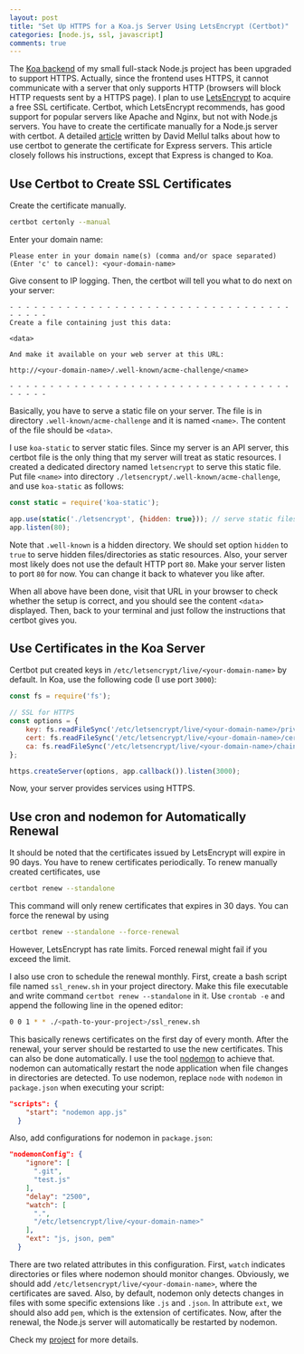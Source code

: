 ```yaml
---
layout: post
title: "Set Up HTTPS for a Koa.js Server Using LetsEncrypt (Certbot)"
categories: [node.js, ssl, javascript]
comments: true
---
```


The [Koa backend](https://github.com/graysonliu/spotify-charts-generator-server) of my small full-stack Node.js project has been upgraded to support HTTPS. Actually, since the frontend uses HTTPS, it cannot communicate with a server that only supports HTTP (browsers will block HTTP requests sent by a HTTPS page). I plan to use [LetsEncrypt](https://letsencrypt.org/) to acquire a free SSL certificate. Certbot, which LetsEncrypt recommends, has good support for popular servers like Apache and Nginx, but not with Node.js servers. You have to create the certificate manually for a Node.js server with certbot. A detailed [article](https://itnext.io/node-express-letsencrypt-generate-a-free-ssl-certificate-and-run-an-https-server-in-5-minutes-a730fbe528ca) written by David Mellul talks about how to use certbot to generate the certificate for Express servers. This article closely follows his instructions, except that Express is changed to Koa.

## Use Certbot to Create SSL Certificates

Create the certificate manually.

```bash
certbot certonly --manual
```

Enter your domain name:
```
Please enter in your domain name(s) (comma and/or space separated)  (Enter 'c' to cancel): <your-domain-name>
```

Give consent to IP logging. Then, the certbot will tell you what to do next on your server:

```
- - - - - - - - - - - - - - - - - - - - - - - - - - - - - - - - - - - - - - - -
Create a file containing just this data:

<data>

And make it available on your web server at this URL:

http://<your-domain-name>/.well-known/acme-challenge/<name>

- - - - - - - - - - - - - - - - - - - - - - - - - - - - - - - - - - - - - - - -
```

Basically, you have to serve a static file on your server. The file is in directory `.well-known/acme-challenge` and it is named `<name>`. The content of the file should be `<data>`.

I use `koa-static` to server static files. Since my server is an API server, this certbot file is the only thing that my server will treat as static resources. I created a dedicated directory named `letsencrypt` to serve this static file. Put file `<name>` into directory `./letsencrypt/.well-known/acme-challenge`, and use `koa-static` as follows:

```javascript
const static = require('koa-static');

app.use(static('./letsencrypt', {hidden: true})); // serve static files
app.listen(80);
```

Note that `.well-known` is a hidden directory. We should set option `hidden` to `true` to serve hidden files/directories as static resources. Also, your server most likely does not use the default HTTP port `80`. Make your server listen to port `80` for now. You can change it back to whatever you like after.

When all above have been done, visit that URL in your browser to check whether the setup is correct, and you should see the content `<data>` displayed. Then, back to your terminal and just follow the instructions that certbot gives you.

## Use Certificates in the Koa Server

Certbot put created keys in `/etc/letsencrypt/live/<your-domain-name>` by default. In Koa, use the following code (I use port `3000`):

```javascript
const fs = require('fs');

// SSL for HTTPS
const options = {
    key: fs.readFileSync('/etc/letsencrypt/live/<your-domain-name>/privkey.pem'),
    cert: fs.readFileSync('/etc/letsencrypt/live/<your-domain-name>/cert.pem'),
    ca: fs.readFileSync('/etc/letsencrypt/live/<your-domain-name>/chain.pem')
};

https.createServer(options, app.callback()).listen(3000);
```

Now, your server provides services using HTTPS.

## Use cron and nodemon for Automatically Renewal

It should be noted that the certificates issued by LetsEncrypt will expire in 90 days. You have to renew certificates periodically. To renew manually created certificates, use

```bash
certbot renew --standalone
```

This command will only renew certificates that expires in 30 days. You can force the renewal by using

```bash
certbot renew --standalone --force-renewal
```

However, LetsEncrypt has rate limits. Forced renewal might fail if you exceed the limit.

I also use cron to schedule the renewal monthly. First, create a bash script file named `ssl_renew.sh` in your project directory. Make this file executable and write command `certbot renew --standalone` in it. Use `crontab -e` and append the following line in the opened editor:

```bash
0 0 1 * * ./<path-to-your-project>/ssl_renew.sh
```

This basically renews certificates on the first day of every month. After the renewal, your server should be restarted to use the new certificates. This can also be done automatically. I use the tool [nodemon](https://www.npmjs.com/package/nodemon) to achieve that. nodemon can automatically restart the node application when file changes in directories are detected. To use nodemon, replace `node` with `nodemon` in `package.json` when executing your script:

```json
"scripts": {
    "start": "nodemon app.js"
  }
```

Also, add configurations for nodemon in `package.json`:

```json
"nodemonConfig": {
    "ignore": [
      ".git",
      "test.js"
    ],
    "delay": "2500",
    "watch": [
      ".",
      "/etc/letsencrypt/live/<your-domain-name>"
    ],
    "ext": "js, json, pem"
  }
```

There are two related attributes in this configuration. First, `watch` indicates directories or files where nodemon should monitor changes. Obviously, we should add `/etc/letsencrypt/live/<your-domain-name>`, where the certificates are saved. Also, by default, nodemon only detects changes in files with some specific extensions like `.js` and `.json`. In attribute `ext`, we should also add `pem`, which is the extension of certificates. Now, after the renewal, the Node.js server will automatically be restarted by nodemon.

Check my [project](https://github.com/graysonliu/spotify-charts-generator-server) for more details.



